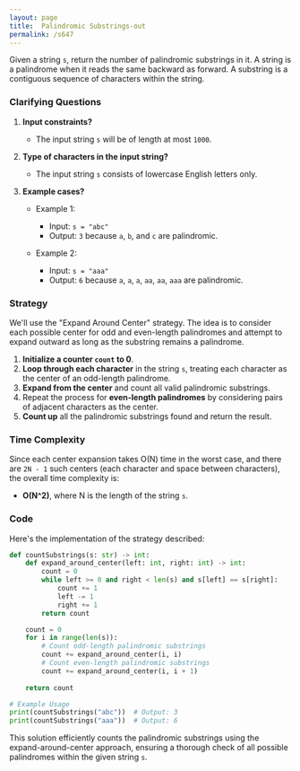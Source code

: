 ```yaml
---
layout: page
title:  Palindromic Substrings-out
permalink: /s647
---
```

Given a string `s`, return the number of palindromic substrings in it. A string is a palindrome when it reads the same backward as forward. A substring is a contiguous sequence of characters within the string.

### Clarifying Questions
1. **Input constraints?**
   - The input string `s` will be of length at most `1000`.
   
2. **Type of characters in the input string?**
   - The input string `s` consists of lowercase English letters only.

3. **Example cases?**
   - Example 1:
     - Input: `s = "abc"`
     - Output: `3` because `a`, `b`, and `c` are palindromic.

   - Example 2:
     - Input: `s = "aaa"`
     - Output: `6` because `a`, `a`, `a`, `aa`, `aa`, `aaa` are palindromic.

### Strategy
We'll use the "Expand Around Center" strategy. The idea is to consider each possible center for odd and even-length palindromes and attempt to expand outward as long as the substring remains a palindrome.

1. **Initialize a counter `count` to 0**.
2. **Loop through each character** in the string `s`, treating each character as the center of an odd-length palindrome.
3. **Expand from the center** and count all valid palindromic substrings.
4. Repeat the process for **even-length palindromes** by considering pairs of adjacent characters as the center.
5. **Count up** all the palindromic substrings found and return the result.

### Time Complexity
Since each center expansion takes O(N) time in the worst case, and there are `2N - 1` such centers (each character and space between characters), the overall time complexity is:

- **O(N^2)**, where N is the length of the string `s`.

### Code
Here's the implementation of the strategy described:

```python
def countSubstrings(s: str) -> int:
    def expand_around_center(left: int, right: int) -> int:
        count = 0
        while left >= 0 and right < len(s) and s[left] == s[right]:
            count += 1
            left -= 1
            right += 1
        return count

    count = 0
    for i in range(len(s)):
        # Count odd-length palindromic substrings
        count += expand_around_center(i, i)
        # Count even-length palindromic substrings
        count += expand_around_center(i, i + 1)
    
    return count

# Example Usage
print(countSubstrings("abc"))  # Output: 3
print(countSubstrings("aaa"))  # Output: 6
```

This solution efficiently counts the palindromic substrings using the expand-around-center approach, ensuring a thorough check of all possible palindromes within the given string `s`.